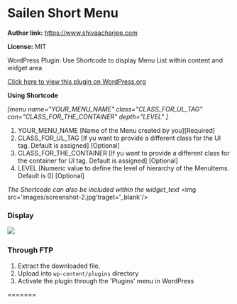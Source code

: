  
# Sailen Short Menu  #
**Author link:** https://www.shivaacharjee.com

**License:** MIT  


WordPress Plugin: Use Shortcode to display Menu List within content and widget area

<a target='_blank' href='https://wordpress.org/plugins/sailen-short-menu/'>Click here to view this plugin on WordPress.org</a>

**Using Shortcode**

<i>[menu name="YOUR_MENU_NAME" class="CLASS_FOR_UL_TAG" con="CLASS_FOR_THE_CONTAINER" depth="LEVEL" ]</i>

<ol>
 <li>YOUR_MENU_NAME</> [Name of the Menu created by you][Required]</li>

 <li>CLASS_FOR_UL_TAG [If yu want to provide a different class for the Ul tag. Default is assigned] [Optional]</li>

 <li>CLASS_FOR_THE_CONTAINER [If yu want to provide a different class for the container for Ul tag. Default is assigned] [Optional]</li>

 <li>LEVEL [Numeric value to define the level of hierarchy of the MenuItems. Default is 0] [Optional]</li>
</ol>

<i>The Shortcode can also be included within the widget_text</i>
<img src='images/screenshot-2.jpg'traget='_blank'/>



### Display ###

<img src="mages/screenshot-1.jpg"/>

### Through FTP ###
1. Extract the downloaded file. 
1. Upload into `wp-content/plugins` directory
2. Activate the plugin through the 'Plugins' menu in WordPress

  
 
=======
 

